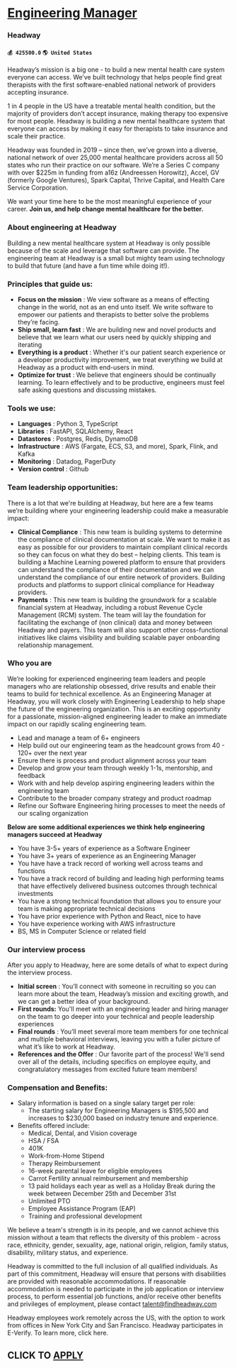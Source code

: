 # [Engineering Manager](https://www.remotewlb.com/apply/engineering-manager-66487)  
### Headway  
#### `💰 425500.0` `🌎 United States`  

Headway’s mission is a big one - to build a new mental health care system everyone can access. We’ve built technology that helps people find great therapists with the first software-enabled national network of providers accepting insurance.

1 in 4 people in the US have a treatable mental health condition, but the majority of providers don’t accept insurance, making therapy too expensive for most people. Headway is building a new mental healthcare system that everyone can access by making it easy for therapists to take insurance and scale their practice.

Headway was founded in 2019 – since then, we’ve grown into a diverse, national network of over 25,000 mental healthcare providers across all 50 states who run their practice on our software. We’re a Series C company with over $225m in funding from a16z (Andreessen Horowitz), Accel, GV (formerly Google Ventures), Spark Capital, Thrive Capital, and Health Care Service Corporation.

We want your time here to be the most meaningful experience of your career. **Join us, and help change mental healthcare for the better.**

### **About engineering at Headway**

Building a new mental healthcare system at Headway is only possible because of the scale and leverage that software can provide. The engineering team at Headway is a small but mighty team using technology to build that future (and have a fun time while doing it!).

### Principles that guide us:

  * **Focus on the mission** : We view software as a means of effecting change in the world, not as an end unto itself. We write software to empower our patients and therapists to better solve the problems they’re facing. 
  * **Ship small, learn fast** : We are building new and novel products and believe that we learn what our users need by quickly shipping and iterating
  * **Everything is a product** : Whether it's our patient search experience or a developer productivity improvement, we treat everything we build at Headway as a product with end-users in mind.
  * **Optimize for trust** : We believe that engineers should be continually learning. To learn effectively and to be productive, engineers must feel safe asking questions and discussing mistakes.

### Tools we use:

  * **Languages** : Python 3, TypeScript
  * **Libraries** : FastAPI, SQLAlchemy, React
  * **Datastores** : Postgres, Redis, DynamoDB
  * **Infrastructure** : AWS (Fargate, ECS, S3, and more), Spark, Flink, and Kafka
  * **Monitoring** : Datadog, PagerDuty
  * **Version control** : Github

### Team leadership opportunities:

There is a lot that we're building at Headway, but here are a few teams we’re building where your engineering leadership could make a measurable impact:

  * **Clinical Compliance** : This new team is building systems to determine the compliance of clinical documentation at scale. We want to make it as easy as possible for our providers to maintain compliant clinical records so they can focus on what they do best – helping clients. This team is building a Machine Learning powered platform to ensure that providers can understand the compliance of their documentation and we can understand the compliance of our entire network of providers. Building products and platforms to support clinical compliance for Headway providers. 
  * **Payments** : This new team is building the groundwork for a scalable financial system at Headway, including a robust Revenue Cycle Management (RCM) system. The team will lay the foundation for facilitating the exchange of (non clinical) data and money between Headway and payers. This team will also support other cross-functional initiatives like claims visibility and building scalable payer onboarding relationship management.

### **Who you are**

We’re looking for experienced engineering team leaders and people managers who are relationship obsessed, drive results and enable their teams to build for technical excellence. As an Engineering Manager at Headway, you will work closely with Engineering Leadership to help shape the future of the engineering organization. This is an exciting opportunity for a passionate, mission-aligned engineering leader to make an immediate impact on our rapidly scaling engineering team.

  * Lead and manage a team of 6+ engineers
  * Help build out our engineering team as the headcount grows from 40 - 120+ over the next year
  * Ensure there is process and product alignment across your team
  * Develop and grow your team through weekly 1-1s, mentorship, and feedback
  * Work with and help develop aspiring engineering leaders within the engineering team
  * Contribute to the broader company strategy and product roadmap
  * Refine our Software Engineering hiring processes to meet the needs of our scaling organization

**Below are some additional experiences we think help engineering managers succeed at Headway**

  * You have 3-5+ years of experience as a Software Engineer
  * You have 3+ years of experience as an Engineering Manager 
  * You have have a track record of working well across teams and functions
  * You have a track record of building and leading high performing teams that have effectively delivered business outcomes through technical investments
  * You have a strong technical foundation that allows you to ensure your team is making appropriate technical decisions
  * You have prior experience with Python and React, nice to have
  * You have experience working with AWS infrastructure 
  * BS, MS in Computer Science or related field

### **Our interview process**

After you apply to Headway, here are some details of what to expect during the interview process.

  * **Initial screen** : You’ll connect with someone in recruiting so you can learn more about the team, Headway’s mission and exciting growth, and we can get a better idea of your background. 
  * **First rounds:** You'll meet with an engineering leader and hiring manager on the team to go deeper into your technical and people leadership experiences
  * **Final rounds** : You’ll meet several more team members for one technical and multiple behavioral interviews, leaving you with a fuller picture of what it’s like to work at Headway.
  * **References and the Offer** : Our favorite part of the process! We'll send over all of the details, including specifics on employee equity, and congratulatory messages from excited future team members!

### Compensation and Benefits:

  * Salary information is based on a single salary target per role:
    * The starting salary for Engineering Managers is $195,500 and increases to $230,000 based on industry tenure and experience.
  * Benefits offered include:
    * Medical, Dental, and Vision coverage
    * HSA / FSA
    * 401K
    * Work-from-Home Stipend
    * Therapy Reimbursement
    * 16-week parental leave for eligible employees
    * Carrot Fertility annual reimbursement and membership
    * 13 paid holidays each year as well as a Holiday Break during the week between December 25th and December 31st
    * Unlimited PTO
    * Employee Assistance Program (EAP)
    * Training and professional development

We believe a team's strength is in its people, and we cannot achieve this mission without a team that reflects the diversity of this problem - across race, ethnicity, gender, sexuality, age, national origin, religion, family status, disability, military status, and experience.

Headway is committed to the full inclusion of all qualified individuals. As part of this commitment, Headway will ensure that persons with disabilities are provided with reasonable accommodations. If reasonable accommodation is needed to participate in the job application or interview process, to perform essential job functions, and/or receive other benefits and privileges of employment, please contact talent@findheadway.com

Headway employees work remotely across the US, with the option to work from offices in New York City and San Francisco. Headway participates in E-Verify. To learn more, click here.

  
## CLICK TO [APPLY](https://www.remotewlb.com/apply/engineering-manager-66487)

